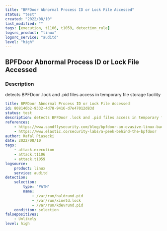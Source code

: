 ```yaml
---
title: "BPFDoor Abnormal Process ID or Lock File Accessed"
status: "test"
created: "2022/08/10"
last_modified: ""
tags: [execution, t1106, t1059, detection_rule]
logsrc_product: "linux"
logsrc_service: "auditd"
level: "high"
---
```


## BPFDoor Abnormal Process ID or Lock File Accessed

### Description

detects BPFDoor .lock and .pid files access in temporary file storage facility

```yml
title: BPFDoor Abnormal Process ID or Lock File Accessed
id: 808146b2-9332-4d78-9416-d7e47012d83d
status: test
description: detects BPFDoor .lock and .pid files access in temporary file storage facility
references:
    - https://www.sandflysecurity.com/blog/bpfdoor-an-evasive-linux-backdoor-technical-analysis/
    - https://www.elastic.co/security-labs/a-peek-behind-the-bpfdoor
author: Rafal Piasecki
date: 2022/08/10
tags:
    - attack.execution
    - attack.t1106
    - attack.t1059
logsource:
    product: linux
    service: auditd
detection:
    selection:
        type: 'PATH'
        name:
            - /var/run/haldrund.pid
            - /var/run/xinetd.lock
            - /var/run/kdevrund.pid
    condition: selection
falsepositives:
    - Unlikely
level: high

```
